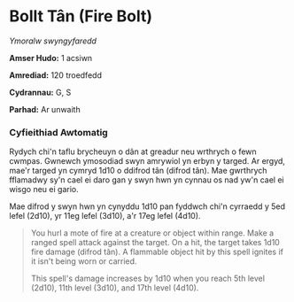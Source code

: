 # Bollt Tân (Fire Bolt)

*Ymoralw swyngyfaredd*

**Amser Hudo:** 1 acsiwn

**Amrediad:** 120 troedfedd

**Cydrannau:** G, S

**Parhad:** Ar unwaith

### Cyfieithiad Awtomatig

Rydych chi'n taflu brycheuyn o dân at greadur neu wrthrych o fewn cwmpas. Gwnewch ymosodiad swyn amrywiol yn erbyn y targed. Ar ergyd, mae'r targed yn cymryd 1d10 o ddifrod tân (difrod tân). Mae gwrthrych fflamadwy sy'n cael ei daro gan y swyn hwn yn cynnau os nad yw'n cael ei wisgo neu ei gario.

Mae difrod y swyn hwn yn cynyddu 1d10 pan fyddwch chi'n cyrraedd y 5ed lefel (2d10), yr 11eg lefel (3d10), a'r 17eg lefel (4d10).

>  You hurl a mote of fire at a creature or object within range. Make a ranged spell attack against the target. On a hit, the target takes 1d10 fire damage (difrod tân). A flammable object hit by this spell ignites if it isn't being worn or carried. 
>  
>  This spell's damage increases by 1d10 when you reach 5th level (2d10), 11th level (3d10), and 17th level (4d10).